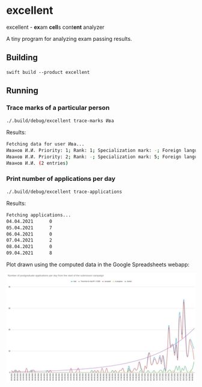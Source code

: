 # excellent

excellent - **ex**am **cell**s cont**ent** analyzer

A tiny program for analyzing exam passing results.

## Building

```
swift build --product excellent
```

## Running

### Trace marks of a particular person

```sh
./.build/debug/excellent trace-marks Ива
```

Results:

```sh
Fetching data for user Ива...
Иванов И.И. Priority: 1; Rank: 1; Specialization mark: -; Foreign language mark: 5; Individual mark: 17
Иванов И.И. Priority: 2; Rank: -; Specialization mark: 5; Foreign language mark: 5; Individual mark: 17
Иванов И.И. (2 entries)
```

### Print number of applications per day

```sh
./.build/debug/excellent trace-applications
```

Results:

```sh
Fetching applications...
04.04.2021      0
05.04.2021      7
06.04.2021      0
07.04.2021      2
08.04.2021      0
09.04.2021      8
```

Plot drawn using the computed data in the Google Spreadsheets webapp:

![demo-plot](images/plot.jpg)
